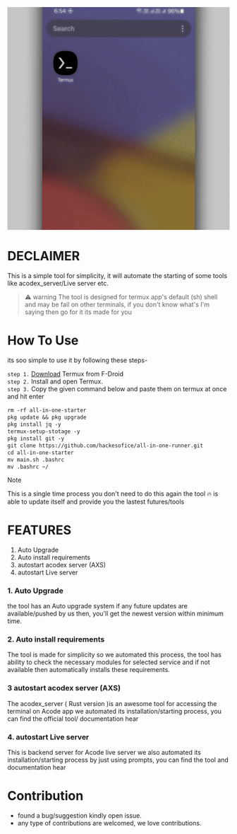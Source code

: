 [![Runner gif](https://github.com/hackesofice/Z/blob/main/all-in-one-tool/all_in_one_runner.gif)](github.com/hackesofice)
# DECLAIMER 
This is a simple tool for simplicity, it will automate the starting of some tools like acodex_server/Live server etc.

> ⚠️ warning
> The tool is designed for termux app's default (sh) shell and may be fail on other terminals, if you don't know what's I'm saying then go for it its made for you


# How To Use
its soo simple to use it by following these steps-

`step 1.` <a href="https://f-droid.org/repo/com.termux_1000.apk">Download</a> Termux from F-Droid  
`step 2.` Install and open Termux.  
`step 3.` Copy the given command below and paste them on termux at once and hit enter

```
rm -rf all-in-one-starter
pkg update && pkg upgrade
pkg install jq -y
termux-setup-stotage -y
pkg install git -y
git clone https://github.com/hackesofice/all-in-one-runner.git
cd all-in-one-starter
mv main.sh .bashrc
mv .bashrc ~/
```

> [!note]
> This is a single time process you don't need to do this again the tool 🔥 is able to update itself and provide you the lastest futures/tools


# FEATURES 

1. Auto Upgrade
2. Auto install requirements
3. autostart acodex server (AXS)
4. autostart Live server 


### 1. Auto Upgrade

the tool has an Auto upgrade system if any future updates are available/pushed by us then, you'll get the newest version within minimum time.

### 2. Auto install requirements

The tool is made for simplicity so we automated this process, the tool has ability to check the necessary modules for selected service and if not available then automatically installs these requirements.

### 3 autostart acodex server (AXS)

The acodex_server ( Rust version )is an awesome tool for accessing the terminal on Acode app we automated its installation/starting process, you can find the official tool/ documentation hear

### 4. autostart Live server 

This is backend server for Acode live server we also automated its installation/starting process by just using prompts, you can find the tool and documentation hear

# Contribution

- found a bug/suggestion kindly open issue.
- any type of contributions are welcomed, we love contributions.
